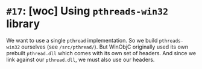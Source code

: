 # `#17`: [woc] Using `pthreads-win32` library

We want to use a single `pthread` implementation. So we build `pthreads-win32`
ourselves (see `/src/pthread/`). But WinObjC originally used its own prebuilt
`pthread.dll` which comes with its own set of headers. And since we link against
our `pthread.dll`, we must also use our headers.
